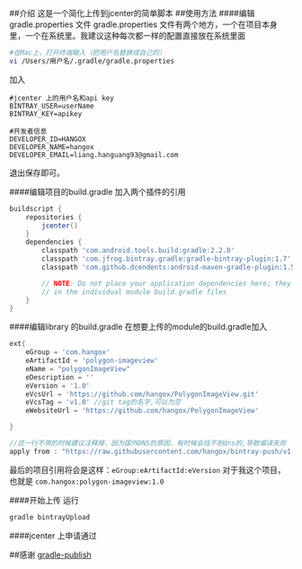 ##介绍
这是一个简化上传到jcenter的简单脚本
##使用方法
####编辑gradle.properties 文件
gradle.properties 文件有两个地方，一个在项目本身里，一个在系统里。我建议这种每次都一样的配置直接放在系统里面

```bash
#在Mac上，打开终端输入（把用户名替换成自己的）
vi /Users/用户名/.gradle/gradle.properties 
```
加入

```
#jcenter 上的用户名和api key
BINTRAY_USER=userName
BINTRAY_KEY=apikey

#开发者信息
DEVELOPER_ID=HANGOX
DEVELOPER_NAME=hangox
DEVELOPER_EMAIL=liang.hanguang93@gmail.com

```
退出保存即可。

####编辑项目的build.gradle
加入两个插件的引用

```gradle
buildscript {
    repositories {
        jcenter()
    }
    dependencies {
        classpath 'com.android.tools.build:gradle:2.2.0'
        classpath 'com.jfrog.bintray.gradle:gradle-bintray-plugin:1.7'
        classpath 'com.github.dcendents:android-maven-gradle-plugin:1.5'

        // NOTE: Do not place your application dependencies here; they belong
        // in the individual module build.gradle files
    }
}
```

####编辑library 的build.gradle
在想要上传的module的build.gradle加入

```groovy
ext{
    eGroup = 'com.hangox'
    eArtifactId = 'polygon-imageview'
    eName = "polygonImageView"
    eDescription = ''
    eVersion = '1.0'
    eVcsUrl = 'https://github.com/hangox/PolygonImageView.git'
    eVcsTag = 'v1.0' //git tag的名字,可以为空
    eWebsiteUrl = 'https://github.com/hangox/PolygonImageView'

}

//这一行不用的时候建议注释掉，因为国外DNS的原因，有时候会找不到dns的,导致编译失败
apply from : "https://raw.githubusercontent.com/hangox/bintray-push/v1.0/upload.gradle"
```

最后的项目引用将会是这样：`eGroup:eArtifactId:eVersion`
对于我这个项目，也就是 `com.hangox:polygon-imageview:1.0`


####开始上传
运行

```gradle
gradle bintrayUpload
```

####jcenter 上申请通过

##感谢
[gradle-publish](https://github.com/msdx/gradle-publish)



